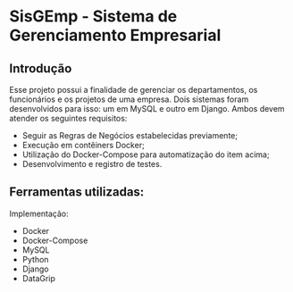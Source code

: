 # SisGEmp - Sistema de Gerenciamento Empresarial

## Introdução

Esse projeto possui a finalidade de gerenciar os departamentos, os funcionários e os projetos de uma empresa. Dois sistemas foram desenvolvidos para isso: um em MySQL e outro em Django. Ambos devem atender os seguintes requisitos:

- Seguir as Regras de Negócios estabelecidas previamente;
- Execução em contêiners Docker;
- Utilização do Docker-Compose para automatização do item acima;
- Desenvolvimento e registro de testes.

## Ferramentas utilizadas:

Implementação:
- Docker
- Docker-Compose
- MySQL
- Python
- Django
- DataGrip